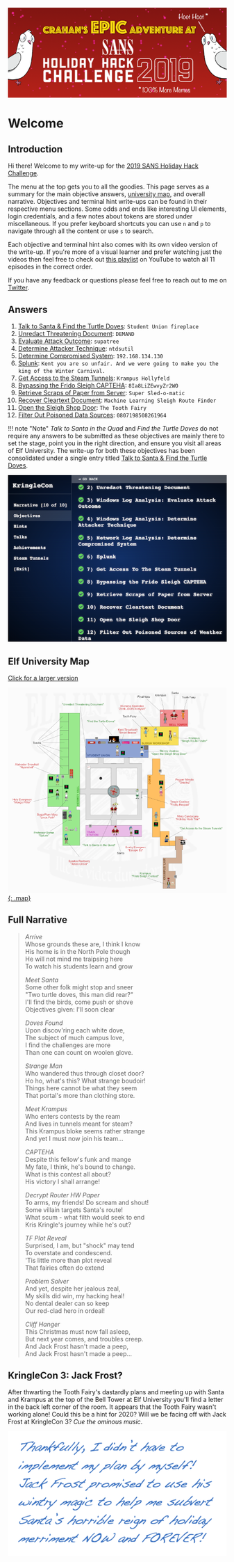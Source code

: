 ![Banner](./img/misc/banner.png)

# Welcome
## Introduction
Hi there! Welcome to my write-up for the [2019 SANS Holiday Hack Challenge](https://www.holidayhackchallenge.com/2019/).

The menu at the top gets you to all the goodies. This page serves as a summary for the main objective answers, [university map](./img/misc/map_large.png), and overall narrative. Objectives and terminal hint write-ups can be found in their respective menu sections. Some odds and ends like interesting UI elements, login credentials, and a few notes about tokens are stored under miscellaneous. If you prefer keyboard shortcuts you can use `n` and `p` to navigate through all the content or use `s` to search.

Each objective and terminal hint also comes with its own video version of the write-up. If you're more of a visual learner and prefer watching just the videos then feel free to check out [this playlist](https://www.youtube.com/playlist?list=PLkC9YoWVx3xKJgL7TrBsjmy8triY9RDjC) on YouTube to watch all 11 episodes in the correct order. 

If you have any feedback or questions please feel free to reach out to me on [Twitter](https://twitter.com/crahan).

## Answers
1. [Talk to Santa & Find the Turtle Doves](./objectives/o1.md): `Student Union fireplace`
2. [Unredact Threatening Document](./objectives/o2.md): `DEMAND`
3. [Evaluate Attack Outcome](./objectives/o3.md): `supatree`
4. [Determine Attacker Technique](./objectives/o4.md): `ntdsutil`
5. [Determine Compromised System](./objectives/o5.md): `192.168.134.130`
6. [Splunk](./objectives/o6.md): `Kent you are so unfair. And we were going to make you the king of the Winter Carnival.`
7. [Get Access to the Steam Tunnels](./objectives/o7.md): `Krampus Hollyfeld`
8. [Bypassing the Frido Sleigh CAPTEHA](./objectives/o8.md): `8Ia8LiZEwvyZr2WO`
9. [Retrieve Scraps of Paper from Server](./objectives/o9.md): `Super Sled-o-matic`
10. [Recover Cleartext Document](./objectives/o10.md): `Machine Learning Sleigh Route Finder`
11. [Open the Sleigh Shop Door](./objectives/o11.md): `The Tooth Fairy`
12. [Filter Out Poisoned Data Sources](./objectives/o12.md): `0807198508261964`

!!! note "Note"
    *Talk to Santa in the Quad* and *Find the Turtle Doves* do not require any answers to be submitted as these objectives are mainly there to set the stage, point you in the right direction, and ensure you visit all areas of Elf University. The write-up for both these objectives has been consolidated under a single entry titled [Talk to Santa & Find the Turtle Doves](./objectives/o1/).

![Challenges](./img/misc/objectives.png)

## Elf University Map
[Click for a larger version](./img/misc/map_large.png)

[![Elf University Map](./img/misc/map_small.png){: .map}](./img/misc/map_large.png)

## Full Narrative
> *Arrive*  
> Whose grounds these are, I think I know  
> His home is in the North Pole though  
> He will not mind me traipsing here  
> To watch his students learn and grow  
> 
> *Meet Santa*  
> Some other folk might stop and sneer  
> "Two turtle doves, this man did rear?"  
> I'll find the birds, come push or shove  
> Objectives given: I'll soon clear  
>
> *Doves Found*  
> Upon discov'ring each white dove,  
> The subject of much campus love,  
> I find the challenges are more  
> Than one can count on woolen glove.  
>
> *Strange Man*  
> Who wandered thus through closet door?  
> Ho ho, what's this? What strange boudoir!  
> Things here cannot be what they seem  
> That portal's more than clothing store.  
> 
> *Meet Krampus*  
> Who enters contests by the ream  
> And lives in tunnels meant for steam?  
> This Krampus bloke seems rather strange  
> And yet I must now join his team...  
>
> *CAPTEHA*  
> Despite this fellow's funk and mange  
> My fate, I think, he's bound to change.  
> What is this contest all about?  
> His victory I shall arrange!  
>
> *Decrypt Router HW Paper*  
> To arms, my friends! Do scream and shout!  
> Some villain targets Santa's route!  
> What scum - what filth would seek to end  
> Kris Kringle's journey while he's out?  
>
> *TF Plot Reveal*  
> Surprised, I am, but "shock" may tend  
> To overstate and condescend.  
> 'Tis little more than plot reveal  
> That fairies often do extend  
>
> *Problem Solver*  
> And yet, despite her jealous zeal,  
> My skills did win, my hacking heal!  
> No dental dealer can so keep  
> Our red-clad hero in ordeal!  
>
> *Cliff Hanger*  
> This Christmas must now fall asleep,  
> But next year comes, and troubles creep.  
> And Jack Frost hasn't made a peep,  
> And Jack Frost hasn't made a peep...

## KringleCon 3: Jack Frost?
After thwarting the Tooth Fairy's dastardly plans and meeting up with Santa and Krampus at the top of the Bell Tower at Elf University you'll find a letter in the back left corner of the room. It appears that the Tooth Fairy wasn't working alone! Could this be a hint for 2020? Will we be facing off with Jack Frost at KringleCon 3? *Cue the ominous music*.

![Letter](./img/misc/letter.png)
